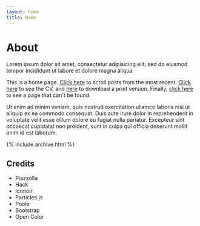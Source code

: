 ```yaml
---
layout: home
title: Home
---
```


# About

Lorem ipsum dolor sit amet, consectetur adipisicing elit, sed do eiusmod tempor incididunt ut labore et dolore magna aliqua.

This is a home page. [Click here](/posts) to scroll posts from the most recent.
[Click here](/cv) to see the CV, and [here](/cv.pdf) to download a print version.
Finally, [click here](/404) to see a page that can't be found.

Ut enim ad minim veniam, quis nostrud exercitation ullamco laboris nisi ut aliquip ex ea commodo consequat. Duis aute irure dolor in reprehenderit in voluptate velit esse cillum dolore eu fugiat nulla pariatur. Excepteur sint occaecat cupidatat non proident, sunt in culpa qui officia deserunt mollit anim id est laborum.

{% include archive.html %}

## Credits

-   Piazzolla
-   Hack
-   Iconoir
-   Particles.js
-   Poole
-   Bootstrap
-   Open Color
